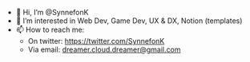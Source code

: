 - 👋 Hi, I’m @SynnefonK
- 👀 I’m interested in Web Dev, Game Dev, UX & DX, Notion (templates)
- 📫 How to reach me:
  - On twitter: https://twitter.com/SynnefonK
  - Via email: dreamer.cloud.dreamer@gmail.com

<!---
Knorgias/Knorgias is a ✨ special ✨ repository because its `README.md` (this file) appears on your GitHub profile.
You can click the Preview link to take a look at your changes.
--->
